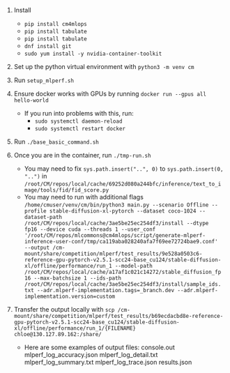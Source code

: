 1. Install
    - `pip install cm4mlops`
    - `pip install tabulate`
    - `pip install tabulate`
    - `dnf install git`
    - `sudo yum install -y nvidia-container-toolkit`

2. Set up the python virtual environment with `python3 -m venv cm`
3. Run `setup_mlperf.sh`
4. Ensure docker works with GPUs by running `docker run --gpus all hello-world`
    - If you run into problems with this, run:
       - `sudo systemctl daemon-reload`
       - `sudo systemctl restart docker`
5. Run `./base_basic_command.sh`
6. Once you are in the container, run `./tmp-run.sh`
   - You may need to fix `sys.path.insert("..", 0)` to `sys.path.insert(0, "..")` in `/root/CM/repos/local/cache/69252d080a244bfc/inference/text_to_image/tools/fid/fid_score.py`
   - You may need to run with additional flags `/home/cmuser/venv/cm/bin/python3 main.py --scenario Offline --profile stable-diffusion-xl-pytorch --dataset coco-1024 --dataset-path /root/CM/repos/local/cache/3ae5be25ec254df3/install --dtype fp16 --device cuda --threads 1 --user_conf '/root/CM/repos/mlcommons@cm4mlops/script/generate-mlperf-inference-user-conf/tmp/ca119aba028240afa7f69ee72724bae9.conf' --output /cm-mount/share/competition/mlperf/test_results/9e528a0503c6-reference-gpu-pytorch-v2.5.1-scc24-base_cu124/stable-diffusion-xl/offline/performance/run_1 --model-path /root/CM/repos/local/cache/a17af1c021c14272/stable_diffusion_fp16 --max-batchsize 1 --ids-path /root/CM/repos/local/cache/3ae5be25ec254df3/install/sample_ids.txt --adr.mlperf-implementation.tags=_branch.dev --adr.mlperf-implementation.version=custom`

8. Transfer the output locally with `scp /cm-mount/share/competition/mlperf/test_results/b69ecdacbd8e-reference-gpu-pytorch-v2.5.1-scc24-base_cu124/stable-diffusion-xl/offline/performance/run_1/{FILENAME} chloe@130.127.89.162:/share/`
    - Here are some examples of output files: console.out  mlperf_log_accuracy.json  mlperf_log_detail.txt  mlperf_log_summary.txt  mlperf_log_trace.json  results.json
